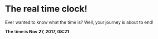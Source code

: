 # The real time clock!

Ever wanted to know what the time is? Well, your journey is about to end!

**The time is Nov 27, 2017, 08:21**